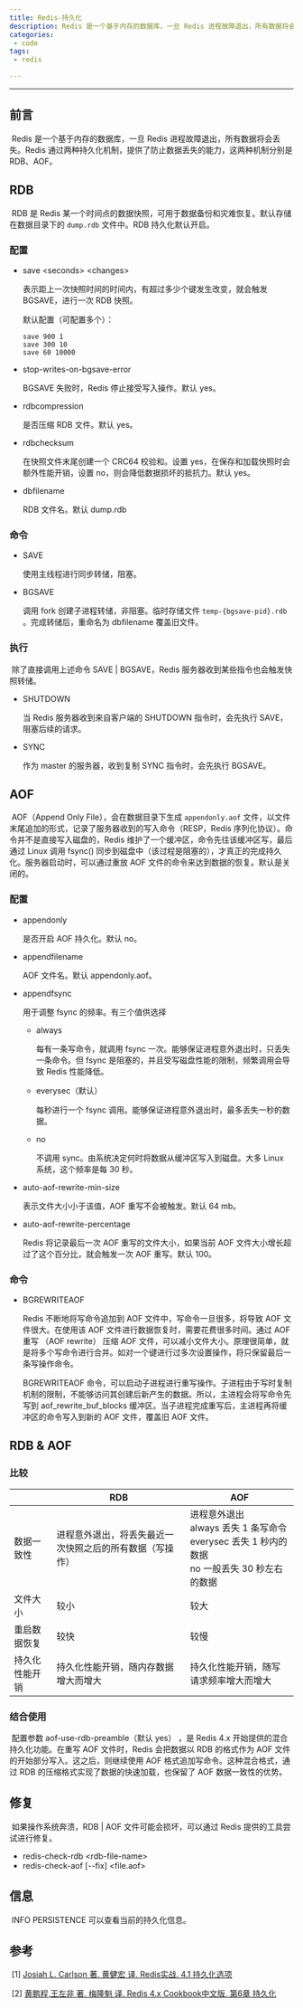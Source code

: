 ```yaml
---
title: Redis-持久化
description: Redis 是一个基于内存的数据库，一旦 Redis 进程故障退出，所有数据将会丢失。Redis 通过两种持久化机制，提供了防止数据丢失的能力，这两种机制分别是 RDB、AOF。
categories: 
 - code
tags:
 - redis

---
```


------

## 前言

​	Redis 是一个基于内存的数据库，一旦 Redis 进程故障退出，所有数据将会丢失。Redis 通过两种持久化机制，提供了防止数据丢失的能力，这两种机制分别是 RDB、AOF。

## RDB

​	RDB 是 Redis 某一个时间点的数据快照，可用于数据备份和灾难恢复。默认存储在数据目录下的 `dump.rdb` 文件中。RDB 持久化默认开启。

### 配置

- save \<seconds\> \<changes\>

  表示距上一次快照时间的时间内，有超过多少个键发生改变，就会触发 BGSAVE，进行一次 RDB 快照。

  默认配置（可配置多个）：

  ```properties
  save 900 1
  save 300 10
  save 60 10000
  ```

- stop-writes-on-bgsave-error

  BGSAVE 失败时，Redis 停止接受写入操作。默认 yes。

- rdbcompression

  是否压缩 RDB 文件。默认 yes。

- rdbchecksum

  在快照文件末尾创建一个 CRC64 校验和。设置 yes，在保存和加载快照时会额外性能开销，设置 no，则会降低数据损坏的抵抗力。默认 yes。

- dbfilename

  RDB 文件名。默认 dump.rdb

### 命令

- SAVE

  使用主线程进行同步转储，阻塞。

- BGSAVE

  调用 fork 创建子进程转储，非阻塞。临时存储文件 `temp-{bgsave-pid}.rdb` 。完成转储后，重命名为 dbfilename 覆盖旧文件。

### 执行

​	除了直接调用上述命令 SAVE \| BGSAVE，Redis 服务器收到某些指令也会触发快照转储。

- SHUTDOWN

  当 Redis 服务器收到来自客户端的 SHUTDOWN 指令时，会先执行 SAVE，阻塞后续的请求。

- SYNC

  作为 master 的服务器，收到复制 SYNC 指令时，会先执行 BGSAVE。

## AOF

​	AOF（Append Only File），会在数据目录下生成 `appendonly.aof` 文件，以文件末尾追加的形式，记录了服务器收到的写入命令（RESP，Redis 序列化协议）。命令并不是直接写入磁盘的，Redis 维护了一个缓冲区，命令先往该缓冲区写，最后通过 Linux 调用 fsync() 同步到磁盘中（该过程是阻塞的），才真正的完成持久化。服务器启动时，可以通过重放 AOF 文件的命令来达到数据的恢复。默认是关闭的。

### 配置 

- appendonly

  是否开启 AOF 持久化。默认 no。

- appendfilename

  AOF 文件名。默认 appendonly.aof。

- appendfsync

  用于调整 fsync 的频率。有三个值供选择

  - always

    每有一条写命令，就调用 fsync 一次。能够保证进程意外退出时，只丢失一条命令。但 fsync 是阻塞的，并且受写磁盘性能的限制，频繁调用会导致 Redis 性能降低。

  - everysec（默认）

    每秒进行一个 fsync 调用。能够保证进程意外退出时，最多丢失一秒的数据。

  - no

    不调用 sync。由系统决定何时将数据从缓冲区写入到磁盘。大多 Linux 系统，这个频率是每 30 秒。

- auto-aof-rewrite-min-size

  表示文件大小小于该值，AOF 重写不会被触发。默认 64 mb。

- auto-aof-rewrite-percentage

  Redis 将记录最后一次 AOF 重写的文件大小，如果当前 AOF 文件大小增长超过了这个百分比，就会触发一次 AOF	重写。默认 100。

### 命令

- BGREWRITEAOF

  Redis 不断地将写命令追加到 AOF 文件中，写命令一旦很多，将导致 AOF 文件很大。在使用该 AOF 文件进行数据恢复时，需要花费很多时间。通过 AOF  重写 （AOF rewrite） 压缩 AOF 文件，可以减小文件大小。原理很简单，就是将多个写命令进行合并。如对一个键进行过多次设置操作，将只保留最后一条写操作命令。

  BGREWRITEAOF 命令，可以启动子进程进行重写操作。子进程由于写时复制机制的限制，不能够访问其创建后新产生的数据。所以，主进程会将写命令先写到 aof_rewrite_buf_blocks 缓冲区。当子进程完成重写后，主进程再将缓冲区的命令写入到新的 AOF 文件，覆盖旧 AOF 文件。

## RDB & AOF

### 比较

|                | RDB                                                      | AOF                                                          |
| -------------- | -------------------------------------------------------- | ------------------------------------------------------------ |
| 数据一致性     | 进程意外退出，将丢失最近一次快照之后的所有数据（写操作） | 进程意外退出<br />always 丢失 1 条写命令<br />everysec 丢失 1 秒内的数据<br />no 一般丢失 30 秒左右的数据 |
| 文件大小       | 较小                                                     | 较大                                                         |
| 重启数据恢复   | 较快                                                     | 较慢                                                         |
| 持久化性能开销 | 持久化性能开销，随内存数据增大而增大                     | 持久化性能开销，随写请求频率增大而增大                       |

### 结合使用

​	配置参数 aof-use-rdb-preamble（默认 yes） ，是 Redis 4.x 开始提供的混合持久化功能。在重写 AOF 文件时，Redis 会把数据以 RDB 的格式作为 AOF 文件的开始部分写入。这之后，则继续使用 AOF 格式追加写命令。这种混合格式，通过 RDB 的压缩格式实现了数据的快速加载，也保留了 AOF 数据一致性的优势。

## 修复

​	如果操作系统奔溃，RDB \| AOF 文件可能会损坏，可以通过 Redis 提供的工具尝试进行修复。

- redis-check-rdb \<rdb-file-name\>
- redis-check-aof [--fix] \<file.aof\>

## 信息

​	INFO PERSISTENCE 可以查看当前的持久化信息。

## 参考

​	\[1\] [Josiah L. Carlson 著. 黄健宏 译. Redis实战. 4.1 持久化选项](<https://book.douban.com/subject/26612779/>)

​	\[2\] [黄鹏程,王左非 著. 梅隆魁 译. Redis 4.x Cookbook中文版. 第6章 持久化](<https://book.douban.com/subject/30227261/>)

